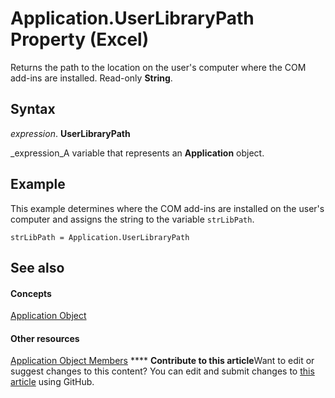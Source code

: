 
# Application.UserLibraryPath Property (Excel)

Returns the path to the location on the user's computer where the COM add-ins are installed. Read-only  **String**.


## Syntax

 _expression_. **UserLibraryPath**

 _expression_A variable that represents an  **Application** object.


## Example

This example determines where the COM add-ins are installed on the user's computer and assigns the string to the variable  `strLibPath`.


```
strLibPath = Application.UserLibraryPath
```


## See also


#### Concepts


 [Application Object](19b73597-5cf9-4f56-8227-b5211f657f6f.md)
#### Other resources


 [Application Object Members](4cb9ca42-8d07-cc9c-2d80-4eb9a5921e1e.md)
****   **Contribute to this article**Want to edit or suggest changes to this content? You can edit and submit changes to  [this article](https://github.com/jhershey00/VBA_Excel_Test/OpenXMLCon/articles/48e66da8-4db9-1262-9c0b-3a7f9f8e43ae.md) using GitHub.

